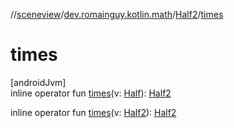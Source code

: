 //[sceneview](../../../index.md)/[dev.romainguy.kotlin.math](../index.md)/[Half2](index.md)/[times](times.md)

# times

[androidJvm]\
inline operator fun [times](times.md)(v: [Half](../-half/index.md)): [Half2](index.md)

inline operator fun [times](times.md)(v: [Half2](index.md)): [Half2](index.md)
